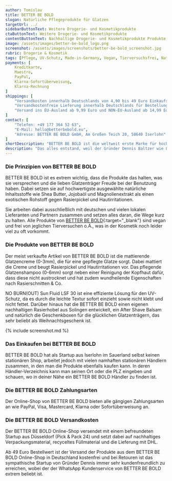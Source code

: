 ```yaml
---
author: Tomislav
title: BETTER BE BOLD
slogan: Natürliche Pflegeprodukte für Glatzen
targetUrl: ../
sidebarButtonText: Weitere Drogerie- und Kosmetikprodukte
ctaButtonText: Weitere Drogerie- und Kosmetikprodukte
contentButtonText: Nachhaltige Drogerie- und Kosmetikprodukte Produkte ansehen
image: /assets/images/better-be-bold_logo.png
screenshot: /assets/images/screenshots/better-be-bold_screenshot.jpg
rubric: Drogerie & Kosmetik
tags: [Pflege, UV-Schutz, Made-in-Germany, Vegan, Tierversuchsfrei, Natürlich]
payments: [
    Kreditkarte,
    Maestro,
    PayPal,
    Klarna-Sofortüberweisung,
    Klarna-Rechnung
]
shippings: [
    "Versandkosten innerhalb Deutschlands von 4,90 bis 49 Euro Einkaufswert",
    "Versandkostenfreie Lieferung innerhalb Deutschlands für Bestellungen ab 49 Euro",
    "Versand ins EU-Ausland ab 9,99 Euro und NON-EU-Ausland ab 14,99 Euro möglich"
]
contact: [
    "Telefon: +49 177 364 52 63",
    "E-Mail: hello@betterbebold.eu",
    "Adresse: BETTER BE BOLD GmbH, Am Großen Teich 20, 58640 Iserlohn"
]
shortDescription: "BETTER BE BOLD ist die weltweit erste Marke für hochwertige und natürliche Pflegeprodukte für Glatzenträger*innen. Alle Produkte sind zu 100 Prozent handgemacht und nachhaltig in Deutschland hergestellt."
description: "Das alles entstand, weil der Gründer Dennis Baltzer wie 8 von 10 Männern unter erblich bedingtem Haarausfall litt und nach 4 Jahren voller Unsicherheit sich letztendlich für die Glatze entschied. Nach diesem befreienden Schritt bemerkte er jedoch, dass das Glatze-Tragen auch gewisse Herausforderungen hat. Trockene Kopfhaut, Sonnenbrand, Hautirritationen und Rasierpickel durch häufiges Rasieren können zur Belastung werden. Da es nichts auf dem Markt gab, gründete er BETTER BE BOLD und entwickelte spezielle Produkte für die sensible Glatze."
---
```


### Die Prinzipien von BETTER BE BOLD

BETTER BE BOLD ist es extrem wichtig, dass die Produkte das halten, was sie versprechen und die lieben Glatzenträger Freude bei der Benutzung haben. Dabei setzen sie auf hochwertigste ausgewählte natürliche Inhaltsstoffe wie Shea Butter, Jojobaöl und Magnolienextrakt als einen exotischen Rohstoff gegen Rasierpickel und Hautirritationen.

Sie arbeiten dabei ausschließlich mit deutschen und vielen lokalen Lieferanten und Partnern zusammen und setzen alles daran, die Wege kurz zu halten. Alle Produkte von [BETTER BE BOLD](https://betterbebold.eu/pages/unsere-werte){:target="_blank"} sind vegan und frei von jeglichen Tierversuchen o.Ä., was in der Kosmetik noch leider viel zu oft vorkommt.

### Die Produkte von BETTER BE BOLD

Der meist verkaufte Artikel von BETTER BE BOLD ist die mattierende Glatzencreme (0-3mm), die für eine gepflegte Glatze sorgt. Dabei mattiert die Creme und beugt Rasierpickel und Hautirritationen vor. Das pflegende Glatzenshampoo (0-6mm) sorgt neben einer Reinigung der Kopfhaut dafür, dass diese nicht austrocknet und hat zudem wundheilende Eigenschaften nach Rasierschnitten & Co.

NO BURN(OUT) Sun Fluid LSF 30 ist eine effiziente Lösung für den UV-Schutz, da es durch die leichte Textur sofort einzieht sowie nicht klebt und nicht fettet. Darüber hinaus hat die BETTER BE BOLD einen eigenen nachhaltigen Rasierhobel aus Solingen entwickelt, ein After Shave Balsam und natürlich die Geschenkboxen für die glücklichen Glatzenträgern, das sehr beliebt als Weihnachtsgeschenk ist.

{% include screenshot.md %}

### Das Einkaufen bei BETTER BE BOLD

BETTER BE BOLD hat als Startup aus Iserlohn im Sauerland selbst keinen stationären Shop, arbeitet jedoch mit vielen namhaften stationären Händlern zusammen, in den man die Produkte ebenfalls kaufen kann. In deren Händler-Verzeichnis kann man seinen Ort oder die PLZ eingeben und schauen, wo in deiner Nähe ein BETTER BE BOLD Händler zu finden ist.

### Die BETTER BE BOLD Zahlungsarten

Der Online-Shop von BETTER BE BOLD bieten alle gängigen Zahlungsarten an wie PayPal, Visa, Mastercard, Klarna oder Sofortüberweisung an.

### Die BETTER BE BOLD Versandkosten

Der BETTER BE BOLD Online-Shop versendet mit einem befreundeten Startup aus Düsseldorf (Pick & Pack 24) und setzt dabei auf nachhaltiges Verpackungsmaterial, recyceltes Füllmaterial und die Lieferung mit DHL.

Ab 49 Euro Bestellwert ist der Versand der Produkte aus dem BETTER BE BOLD Online-Shop in Deutschland kostenfrei und bei Retouren ist das sympathische Startup von Gründer Dennis immer sehr kundenfreundlich zu erreichen, wobei der der WhatsApp Kundenservice von BETTER BE BOLD extrem beliebt ist.